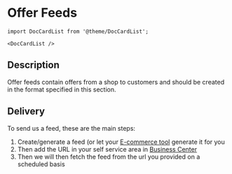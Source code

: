 # Offer Feeds

```mdx-code-block
import DocCardList from '@theme/DocCardList';

<DocCardList />
```

## Description

Offer feeds contain offers from a shop to customers and should be created in the format specified in this section.

## Delivery

To send us a feed, these are the main steps:

1. Create/generate a feed (or let your [E-commerce tool](/third-party/e-commerce-integrations.md) generate it for you
1. Then add the URL in your self service area in [Business Center](https://support.prisjakt.nu/sv/collections/2843448-prisjakts-produktfeed)
1. Then we will then fetch the feed from the url you provided on a scheduled basis